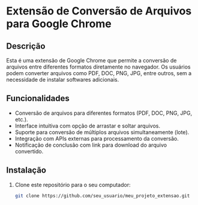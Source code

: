 # Extensão de Conversão de Arquivos para Google Chrome

## Descrição
Esta é uma extensão de Google Chrome que permite a conversão de arquivos entre diferentes formatos diretamente no navegador. Os usuários podem converter arquivos como PDF, DOC, PNG, JPG, entre outros, sem a necessidade de instalar softwares adicionais.

## Funcionalidades
- Conversão de arquivos para diferentes formatos (PDF, DOC, PNG, JPG, etc.).
- Interface intuitiva com opção de arrastar e soltar arquivos.
- Suporte para conversão de múltiplos arquivos simultaneamente (lote).
- Integração com APIs externas para processamento da conversão.
- Notificação de conclusão com link para download do arquivo convertido.

## Instalação
1. Clone este repositório para o seu computador:
   ```bash
   git clone https://github.com/seu_usuario/meu_projeto_extensao.git
